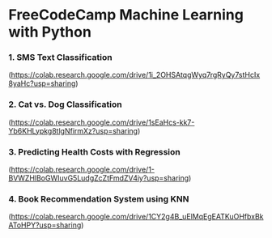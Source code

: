 # FreeCodeCamp Machine Learning with Python

### 1. SMS Text Classification
(https://colab.research.google.com/drive/1i_2OHSAtqgWyq7rgRyQy7stHcIx8yaHc?usp=sharing)

### 2. Cat vs. Dog Classification
(https://colab.research.google.com/drive/1sEaHcs-kk7-Yb6KHLypkg8tlgNfirmXz?usp=sharing)

### 3. Predicting Health Costs with Regression
(https://colab.research.google.com/drive/1-BVWZHlBoGWIuvG5LudgZcZtFmdZV4iy?usp=sharing)

### 4. Book Recommendation System using KNN
(https://colab.research.google.com/drive/1CY2g4B_uElMqEgEATKuOHfbxBkAToHPY?usp=sharing)

